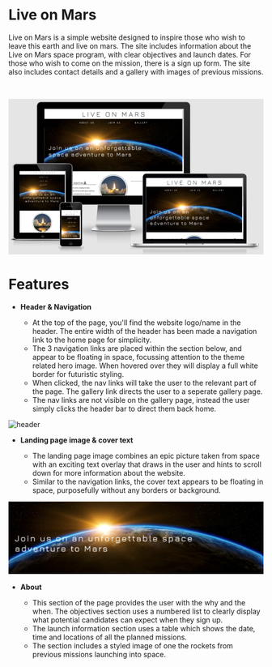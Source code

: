 # Live on Mars
Live on Mars is a simple website designed to inspire those who wish to leave this earth and live on mars. The site includes information about the Live on Mars space program, with clear objectives and launch dates. For those who wish to come on the mission, there is a sign up form. The site also includes contact details and a gallery with images of previous missions.

<br>

![responsive-design](assets/images-readme/responsive-design.png)

# Features



* **Header & Navigation**

    - At the top of the page, you'll find the website logo/name in the header. The entire width of the header has been made a navigation link to the home page for simplicity. 
    - The 3 navigation links are placed within the section below, and appear to be floating in space, focussing attention to the theme related hero image. When hovered over they will display a full white border for futuristic styling.
    - When clicked, the nav links will take the user to the relevant part of the page. The gallery link directs the user to a seperate gallery page. 
    - The nav links are not visible on the gallery page, instead the user simply clicks the header bar to direct them back home.

![header]()

* **Landing page image & cover text**

    - The landing page image combines an epic picture taken from space with an exciting text overlay that draws in the user and hints to scroll down for more information about the website.
    - Similar to the navigation links, the cover text appears to be floating in space, purposefully without any borders or background.

![hero-image](assets/images-readme/Hero-image.png)

* **About**

    - This section of the page provides the user with the why and the when. The objectives section uses a numbered list to clearly display what potential candidates can expect when they sign up. 
    - The launch information section uses a table which shows the date, time and locations of all the planned missions.
    - The section includes a styled image of one the rockets from previous missions launching into space. 
